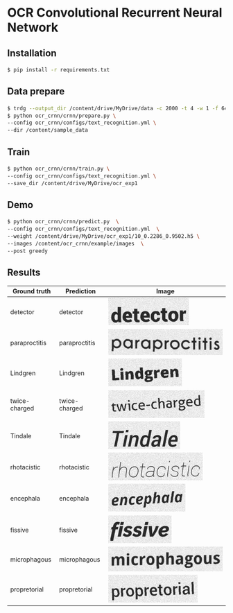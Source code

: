 # OCR Convolutional Recurrent Neural Network

## Installation

```bash
$ pip install -r requirements.txt
```

## Data prepare
```bash
$ trdg --output_dir /content/drive/MyDrive/data -c 2000 -t 4 -w 1 -f 64 -k 5 -rk -do 0 
$ python ocr_crnn/crnn/prepare.py \
--config ocr_crnn/configs/text_recognition.yml \
--dir /content/sample_data
```

## Train
```bash
$ python ocr_crnn/crnn/train.py \
--config ocr_crnn/configs/text_recognition.yml \
--save_dir /content/drive/MyDrive/ocr_exp1
```

## Demo
```bash
$ python ocr_crnn/crnn/predict.py  \
--config ocr_crnn/configs/text_recognition.yml  \
--weight /content/drive/MyDrive/ocr_exp1/10_0.2286_0.9502.h5 \
--images /content/ocr_crnn/example/images  \
--post greedy
```

## Results
| Ground truth 	| Prediction 	| Image 	|
|--------------	|------------	|-------	|
| detector 	| detector 	| ![1](example/images/detector_2.jpg "1") 	|
| paraproctitis 	| paraproctitis 	| ![2](example/images/paraproctitis_7.jpg "2") 	|
| Lindgren | Lindgren |  ![3](example/images/Lindgren_5.jpg "3")	|
| twice-charged | twice-charged |  ![4](example/images/twice-charged_9.jpg "4")	|
| Tindale | Tindale |  ![5](example/images/Tindale_1.jpg "5")	|
| rhotacistic | rhotacistic |  ![6](example/images/rhotacistic_4.jpg "6")	|
| encephala | encephala | ![7](example/images/encephala_6.jpg "7") 	|
| fissive | fissive | ![8](example/images/fissive_8.jpg "8") 	|
| microphagous | microphagous |  ![9](example/images/microphagous_0.jpg "9")	|
| propretorial | propretorial | ![10](example/images/propretorial_3.jpg "10") 	|
